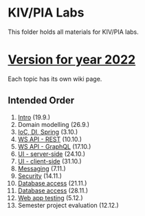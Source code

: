 # KIV/PIA Labs

This folder holds all materials for KIV/PIA labs.

# [Version for year 2022](https://github.com/leheckaj/kiv-pia-labsReact/tree/4cebd63b16e0ce50150c2484b2898fda74173309)

Each topic has its own wiki page.

## Intended Order

1. [Intro](https://github.com/fidransky/kiv-pia-labs/wiki/Intro) (19.9.)
2. Domain modelling (26.9.)
3. [IoC, DI, Spring](https://github.com/fidransky/kiv-pia-labs/wiki/IoC,-DI,-Spring) (3.10.)
4. [WS API - REST](https://github.com/fidransky/kiv-pia-labs/wiki/WS-API---REST) (10.10.)
5. [WS API - GraphQL](https://github.com/fidransky/kiv-pia-labs/wiki/WS-API---GraphQL) (17.10.)
6. [UI - server-side](https://github.com/fidransky/kiv-pia-labs/wiki/UI---server-side) (24.10.)
7. [UI - client-side](https://github.com/fidransky/kiv-pia-labs/wiki/UI---client-side) (31.10.)
8. [Messaging](https://github.com/fidransky/kiv-pia-labs/wiki/Messaging) (7.11.)
9. [Security](https://github.com/fidransky/kiv-pia-labs/wiki/Security) (14.11.)
10. [Database access](https://github.com/fidransky/kiv-pia-labs/wiki/Database-access) (21.11.)
11. [Database access](https://github.com/fidransky/kiv-pia-labs/wiki/Database-access-2) (28.11.)
12. [Web app testing](https://github.com/fidransky/kiv-pia-labs/wiki/Testing) (5.12.)
13. Semester project evaluation (12.12.)

